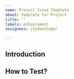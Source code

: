 ```yaml
---
name: Project Issue Template
about: Template for Project
title: ''
labels: enhancement
assignees: jlpdeveloper

---
```


## Introduction
<!-- Add a quick introduction of why this request and what it will do -->

## How to Test?

<!-- Add how to test this -->
